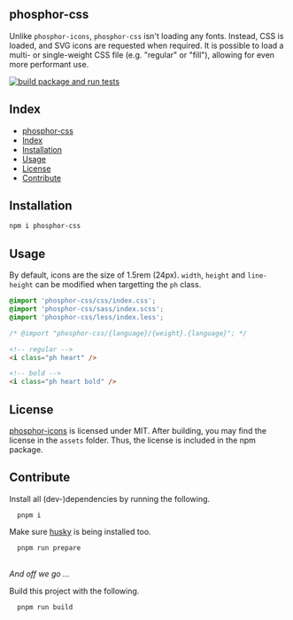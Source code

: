 ## phosphor-css

Unlike `phosphor-icons`, `phosphor-css` isn't loading any fonts. Instead, CSS is loaded, and SVG icons are requested when required. It is possible to load a multi- or single-weight CSS file (e.g. "regular" or "fill"), allowing for even more performant use.

[![build package and run tests](https://github.com/lucagoslar/phosphor-css/actions/workflows/main.yml/badge.svg)](https://github.com/lucagoslar/phosphor-css/actions/workflows/main.yml)

## Index

- [phosphor-css](#phosphor-css)
- [Index](#index)
- [Installation](#installation)
- [Usage](#usage)
- [License](#license)
- [Contribute](#contribute)

## Installation

```bash
npm i phosphor-css
```

## Usage

By default, icons are the size of 1.5rem (24px). `width`, `height` and `line-height` can be modified when targetting the `ph` class.

```css
@import 'phosphor-css/css/index.css';
@import 'phosphor-css/sass/index.scss';
@import 'phosphor-css/less/index.less';

/* @import "phosphor-css/{language}/{weight}.{language}"; */
```

```html
<!-- regular -->
<i class="ph heart" />
```

```html
<!-- bold -->
<i class="ph heart bold" />
```

## License

[phosphor-icons](https://github.com/phosphor-icons/core/blob/main/LICENSE) is licensed under MIT. After building, you may find the license in the `assets` folder. Thus, the license is included in the npm package.

## Contribute

Install all (dev-)dependencies by running the following.

```
  pnpm i
```

Make sure [husky](https://github.com/typicode/husky) is being installed too.

```
  pnpm run prepare
```

\
_And off we go …_

Build this project with the following.

```
  pnpm run build
```
